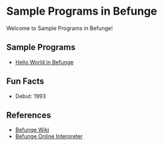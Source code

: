 # Sample Programs in Befunge

Welcome to Sample Programs in Befunge!

## Sample Programs

- [Hello World in Befunge](https://github.com/jrg94/sample-programs/issues/283)

## Fun Facts

- Debut: 1993

## References

- [Befunge Wiki](https://en.wikipedia.org/wiki/Befunge)
- [Befunge Online Interpreter](https://www.bedroomlan.org/tools/befunge-playground#prog=hello,mode=run)
